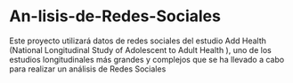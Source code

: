 # An-lisis-de-Redes-Sociales
Este proyecto utilizará datos de redes sociales del estudio Add Health (National Longitudinal Study of Adolescent to Adult Health ), uno de los estudios longitudinales más grandes y complejos que se ha llevado a cabo para realizar un análisis de Redes Sociales
